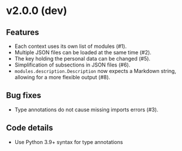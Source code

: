 # v2.0.0 (dev)

## Features
  - Each context uses its own list of modules (#1).
  - Multiple JSON files can be loaded at the same time (#2).
  - The key holding the personal data can be changed (#5).
  - Simplification of subsections in JSON files (#6).
  - `modules.description.Description` now expects a Markdown string, allowing for a more flexible output (#8).

## Bug fixes
  - Type annotations do not cause missing imports errors (#3).

## Code details
  - Use Python 3.9+ syntax for type annotations